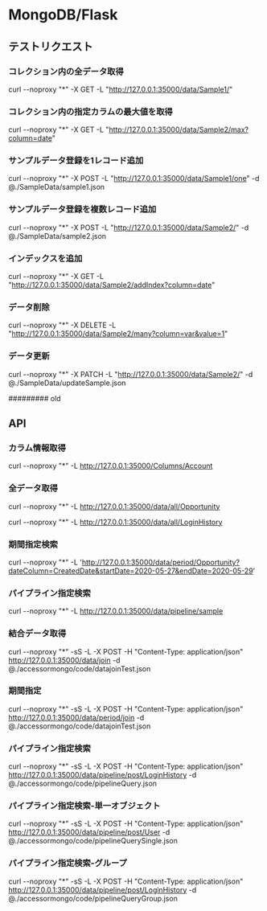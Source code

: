 # MongoDB/Flask

## テストリクエスト
### コレクション内の全データ取得
curl --noproxy "*" -X GET -L "http://127.0.0.1:35000/data/Sample1/"
### コレクション内の指定カラムの最大値を取得
curl --noproxy "*" -X GET -L "http://127.0.0.1:35000/data/Sample2/max?column=date"

### サンプルデータ登録を1レコード追加
curl --noproxy "*" -X POST -L "http://127.0.0.1:35000/data/Sample1/one" -d @./SampleData/sample1.json

### サンプルデータ登録を複数レコード追加
curl --noproxy "*" -X POST -L "http://127.0.0.1:35000/data/Sample2/" -d @./SampleData/sample2.json

### インデックスを追加
curl --noproxy "*" -X GET -L "http://127.0.0.1:35000/data/Sample2/addIndex?column=date"

### データ削除
curl --noproxy "*" -X DELETE -L "http://127.0.0.1:35000/data/Sample2/many?column=var&value=1"

### データ更新
curl --noproxy "*" -X PATCH -L "http://127.0.0.1:35000/data/Sample2/" -d @./SampleData/updateSample.json




######### old 
## API
### カラム情報取得
curl --noproxy "*" -L http://127.0.0.1:35000/Columns/Account
### 全データ取得
curl --noproxy "*" -L http://127.0.0.1:35000/data/all/Opportunity

curl --noproxy "*" -L http://127.0.0.1:35000/data/all/LoginHistory

### 期間指定検索
curl --noproxy "*" -L 'http://127.0.0.1:35000/data/period/Opportunity?dateColumn=CreatedDate&startDate=2020-05-27&endDate=2020-05-29'


### パイプライン指定検索
curl --noproxy "*" -L http://127.0.0.1:35000/data/pipeline/sample

### 結合データ取得
curl --noproxy "*" -sS -L -X POST -H "Content-Type: application/json" http://127.0.0.1:35000/data/join  -d @./accessormongo/code/datajoinTest.json

### 期間指定
curl --noproxy "*" -sS -L -X POST -H "Content-Type: application/json" http://127.0.0.1:35000/data/period/join  -d @./accessormongo/code/datajoinTest.json

### パイプライン指定検索
curl --noproxy "*" -sS -L -X POST -H "Content-Type: application/json" http://127.0.0.1:35000/data/pipeline/post/LoginHistory  -d @./accessormongo/code/pipelineQuery.json

### パイプライン指定検索-単一オブジェクト
curl --noproxy "*" -sS -L -X POST -H "Content-Type: application/json" http://127.0.0.1:35000/data/pipeline/post/User  -d @./accessormongo/code/pipelineQuerySingle.json
### パイプライン指定検索-グループ
curl --noproxy "*" -sS -L -X POST -H "Content-Type: application/json" http://127.0.0.1:35000/data/pipeline/post/LoginHistory  -d @./accessormongo/code/pipelineQueryGroup.json